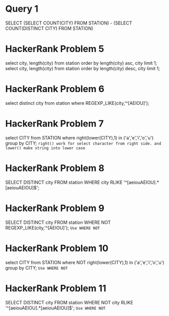 # Query 1
SELECT (SELECT COUNT(CITY) FROM STATION) - (SELECT COUNT(DISTINCT CITY) FROM STATION)
# HackerRank Problem 5
select city, length(city) from station order by length(city) asc, city limit 1;
select city, length(city) from station order by length(city) desc, city limit 1;
# HackerRank Problem 6
select distinct city from station where REGEXP_LIKE(city,'^[AEIOU]');
# HackerRank Problem 7
select CITY from STATION where right(lower(CITY),1) in ('a','e','i','o','u') group by CITY;
``right() work for select character from right side. and lower() make string into lower case``
# HackerRank Problem 8
SELECT DISTINCT city FROM station WHERE city RLIKE '^[aeiouAEIOU].*[aeiouAEIOU]$';
# HackerRank Problem 9
SELECT DISTINCT city FROM station WHERE NOT REGEXP_LIKE(city,'^[AEIOU]');
``Use WHERE NOT``
# HackerRank Problem 10
select CITY from STATION where NOT right(lower(CITY),1) in ('a','e','i','o','u') group by CITY;
``Use WHERE NOT``
# HackerRank Problem 11
SELECT DISTINCT city FROM station WHERE NOT city RLIKE '^[aeiouAEIOU].*[aeiouAEIOU]$';
``Use WHERE NOT``